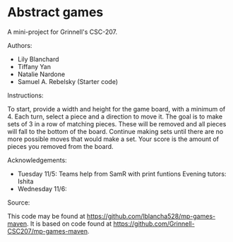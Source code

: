 # Abstract games

A mini-project for Grinnell's CSC-207.

Authors:

* Lily Blanchard
* Tiffany Yan
* Natalie Nardone
* Samuel A. Rebelsky (Starter code)

Instructions:

To start, provide a width and height for the game board, with a minimum of 4.
Each turn, select a piece and a direction to move it. The goal is to make sets
of 3 in a row of matching pieces. These will be removed and all pieces will fall
to the bottom of the board. Continue making sets until there are no more possible
moves that would make a set. Your score is the amount of pieces you removed from
the board.

Acknowledgements:
- Tuesday 11/5: Teams help from SamR with print funtions
                Evening tutors: Ishita
- Wednesday 11/6: 

Source:

This code may be found at <https://github.com/lblancha528/mp-games-maven>. 
It is based on code found at <https://github.com/Grinnell-CSC207/mp-games-maven>.
